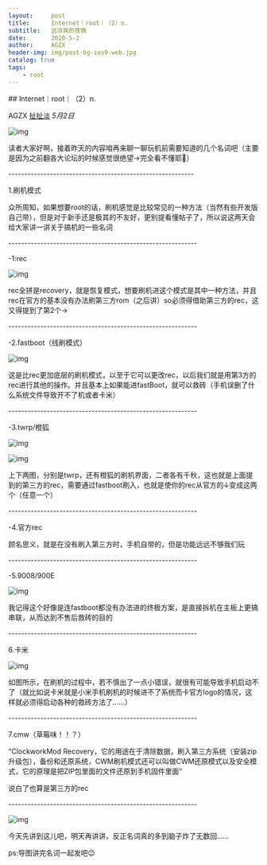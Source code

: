 ```yaml
---
layout:     post
title:      Internet｜root｜（2）n.
subtitle:   这凉爽的夜晚
date:       2020-5-2
author:     AGZX
header-img: img/post-bg-ios9-web.jpg
catalog: true
tags:
    - root
---
```

<meta name="renderer" content="webkit">
<meta name="referrer" content="never">
## Internet｜root｜（2）n.

AGZX [扯扯淡](javascript:void(0);) *5月2日*



![img](https://mmbiz.qpic.cn/mmbiz_jpg/tMsLbdfwxoPLn6qR6L6ibZWB0ia7tBqqFkLrRBtCBtkukFJCrkGeFVBhenh4uSfiaQlDv1CmoSrYlB0FyXia29BeIw/640?wx_fmt=jpeg&tp=webp&wxfrom=5&wx_lazy=1&wx_co=1)

读者大家好啊，接着昨天的内容咱再来聊一聊玩机前需要知道的几个名词吧（主要是因为之前翻各大论坛的时候感觉很绝望→完全看不懂耶🌝）



\----------------------------------------------------------

1.刷机模式



众所周知，如果想要root的话，刷机感觉是比较常见的一种方法（当然有些开发版自己带），但是对于新手还是极其的不友好，更别提看懂帖子了，所以说这两天会给大家讲一讲关于搞机的一些名词

\-----------------------------------------------------------

-1:rec



![img](https://mmbiz.qpic.cn/mmbiz_jpg/tMsLbdfwxoPLn6qR6L6ibZWB0ia7tBqqFkoX44PuB6Mz7pT3fbC829IK0QbXUaJFc4x6UKLvVlBEiclJIRic9sp2Mg/640?wx_fmt=jpeg&tp=webp&wxfrom=5&wx_lazy=1&wx_co=1)

rec全拼是recovery，就是恢复模式，想要刷机进这个模式是其中一种方法，并且rec在官方的基本没有办法刷第三方rom（之后讲）so必须得借助第三方的rec，这又得提到了第2个→

\-----------------------------------------------------------

-2.fastboot（线刷模式）



![img](https://mmbiz.qpic.cn/mmbiz_jpg/tMsLbdfwxoPLn6qR6L6ibZWB0ia7tBqqFkzSpZ13Hu8rJ7WA3eMDrnrIKkYZ7Vto2OrnbfBAZqKKg5sWJaia3vdaQ/640?wx_fmt=jpeg&tp=webp&wxfrom=5&wx_lazy=1&wx_co=1)

这是比rec更加底层的刷机模式，以至于它可以更改rec，以后我们就是用第3方的rec进行其他的操作。并且基本上如果能进fastBoot，就可以救砖（手机误删了什么系统文件导致开不了机或者卡米）

\-----------------------------------------------------------

-3.twrp/橙狐

![img](https://mmbiz.qpic.cn/mmbiz_jpg/tMsLbdfwxoPLn6qR6L6ibZWB0ia7tBqqFk9vVWMFhbbdQASHLX6l6z2mbn8SCib3Ead0ThF1qW5fut3fDgT5fjWFw/640?wx_fmt=jpeg&tp=webp&wxfrom=5&wx_lazy=1&wx_co=1)

![img](https://mmbiz.qpic.cn/mmbiz_jpg/tMsLbdfwxoPLn6qR6L6ibZWB0ia7tBqqFkWVGzcI3PcAjtMe5ZkUf4V5dIhpLwB6icJpZvamtR5wm0Iicpm6pR7H3g/640?wx_fmt=jpeg&tp=webp&wxfrom=5&wx_lazy=1&wx_co=1)

上下两图，分别是twrp，还有橙狐的刷机界面，二者各有千秋，这也就是上面提到的第三方的rec，需要通过fastboot刷入，也就是使你的rec从官方的↓变成这两个（任意一个）

\-----------------------------------------------------------

-4.官方rec

顾名思义，就是在没有刷入第三方时，手机自带的，但是功能远远不够我们玩

\-----------------------------------------------------------

-5.9008/900E



![img](https://mmbiz.qpic.cn/mmbiz_jpg/tMsLbdfwxoPLn6qR6L6ibZWB0ia7tBqqFkSsMMmLdkL14HEelGf9vUPNXGVo85cv3eNzm6Y9DSamEcDBP0FicFGEA/640?wx_fmt=jpeg&tp=webp&wxfrom=5&wx_lazy=1&wx_co=1)

我记得这个好像是连fastboot都没有办法进的终极方案，是直接拆机在主板上更搞串联，从而达到不售后救砖的目的

\-----------------------------------------------------------

6.卡米

![img](https://mmbiz.qpic.cn/mmbiz_jpg/tMsLbdfwxoPLn6qR6L6ibZWB0ia7tBqqFkTuaomgfHOFzPNUib5ic1QEw3L9SW6xRaYZXL7drZMic2H7dXxbVEtCNSg/640?wx_fmt=jpeg&tp=webp&wxfrom=5&wx_lazy=1&wx_co=1)

如图所示，在刷机的过程中，若不慎出了一点小错误，就很有可能导致手机启动不了（就比如说卡米就是小米手机刷机的时候进不了系统而卡官方logo的情况，这样就必须得启动各种的救砖方法了……）

\-----------------------------------------------------------

7.cmw（草莓味！！？）

“ClockworkMod Recovery，它的用途在于清除数据，刷入第三方系统（安装zip升级包），备份和还原系统，CWM刷机模式还可以叫做CWM还原模式以及安全模式，它的原理是把ZIP包里面的文件还原到手机固件里面”

说白了也算是第三方的rec

\-----------------------------------------------------------

![img](https://mmbiz.qpic.cn/mmbiz_jpg/tMsLbdfwxoPLn6qR6L6ibZWB0ia7tBqqFkLxUpvbAVncobs6Lbkwek41ia70NSU0R4bGNcqOGDLrkl4SvtZyPaCLg/640?wx_fmt=jpeg&tp=webp&wxfrom=5&wx_lazy=1&wx_co=1)

今天先讲到这儿吧，明天再讲讲，反正名词真的多到脑子炸了无数回……

ps:导图讲完名词一起发吧😉